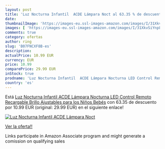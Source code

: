 ```yaml
---
layout: post
title: 'Luz Nocturna Infantil  ACDE Lámpara Noct al 63.35 % de descuento'
date: 
thumbnailImage: 'https://images-eu.ssl-images-amazon.com/images/I/31XkvSiYnpL._SL200_.jpg'
images: [ 'https://images-eu.ssl-images-amazon.com/images/I/31XkvSiYnpL._SL200_.jpg' ]
comments: true
category: ofertas
author: ring
slug: 'B07FNCXF8B-es'
description:
actualPrice: 10.99 EUR
currency: EUR
price: 10.99
comparePrice: 29.99 EUR
inStock: true
prodname: 'Luz Nocturna Infantil  ACDE Lámpara Nocturna LED Control Remoto Recargable Brillo Ajustables para los Niños Bebés'
country: 'es'
---
```


Está [Luz Nocturna Infantil  ACDE Lámpara Nocturna LED Control Remoto Recargable Brillo Ajustables para los Niños Bebés](https://www.amazon.es/dp/B07FNCXF8B/?tag=tolees-21) con 63.35 de descuento por 10.99 EUR (original: 29.99 EUR) en el siguiente enlace!

[![Luz Nocturna Infantil  ACDE Lámpara Noct](https://images-eu.ssl-images-amazon.com/images/I/31XkvSiYnpL._SL200_.jpg)](https://www.amazon.es/dp/B07FNCXF8B/?tag=tolees-21)

[Ver la oferta!!](https://www.amazon.es/dp/B07FNCXF8B/?tag=tolees-21)

Links participate in Amazon Associate program and might generate a comission on qualifying sales


